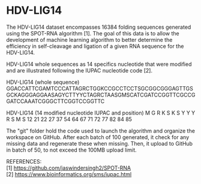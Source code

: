 # HDV-LIG14

The HDV-LIG14 dataset encompasses 16384 folding sequences generated using the SPOT-RNA algorithm [1]. The goal of this data is to allow the development of machine learning algorithm to better determine the efficiency in self-cleavage and ligation of a given RNA sequence for the HDV-LIG14.

HDV-LIG14 whole sequences as 14 specifics nucleotide that were modified and are illustrated following the IUPAC nucleotide code [2].

HDV-LIG14 (whole sequence)
GGACCATTCGAMTCCCATTAGRCTGGKCCGCCTCCTSGCGGCGGGAGTTGSGCKAGGGAGGAASAGYCTTYYCTAGRCTAASGMSCATCGATCCGGTTCGCCGGATCCAAATCGGGCTTCGGTCCGGTTC

HDV-LIG14 (14 modified nucleotide IUPAC and position)
M   G   R   K   S   K   S   Y   Y   Y   R   S   M   S
12  21  22  27  37  54  64  67  71  72  77  82  84  85  

The "git" folder hold the code used to launch the algorithm and organize the workspace on GitHub. After each batch of 100 generated, it check for any missing data and regenerate these when missing. Then, it upload to GitHub in batch of 50, to not exceed the 100MB upload limit.

REFERENCES:  
[1] https://github.com/jaswindersingh2/SPOT-RNA  
[2] https://www.bioinformatics.org/sms/iupac.html  
